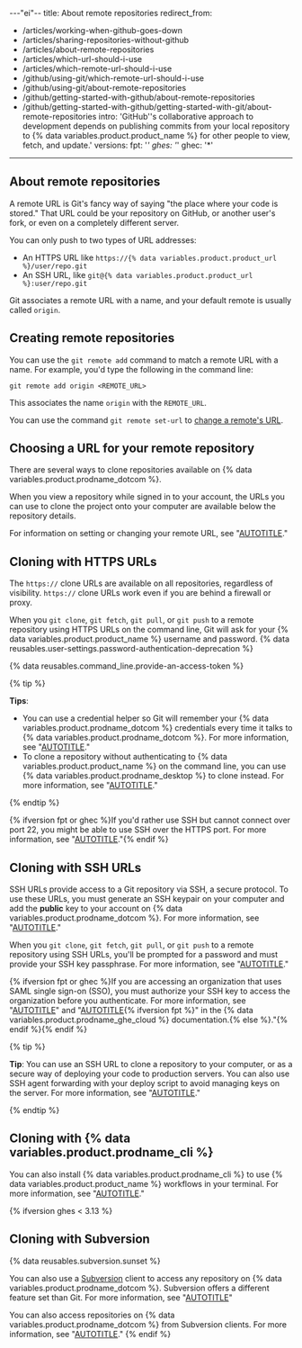 ---"ei"--
title: About remote repositories
redirect_from:
  - /articles/working-when-github-goes-down
  - /articles/sharing-repositories-without-github
  - /articles/about-remote-repositories
  - /articles/which-url-should-i-use
  - /articles/which-remote-url-should-i-use
  - /github/using-git/which-remote-url-should-i-use
  - /github/using-git/about-remote-repositories
  - /github/getting-started-with-github/about-remote-repositories
  - /github/getting-started-with-github/getting-started-with-git/about-remote-repositories
intro: 'GitHub''s collaborative approach to development depends on publishing commits from your local repository to {% data variables.product.product_name %} for other people to view, fetch, and update.'
versions:
  fpt: '*'
  ghes: '*'
  ghec: '*'
---
## About remote repositories

A remote URL is Git's fancy way of saying "the place where your code is stored." That URL could be your repository on GitHub, or another user's fork, or even on a completely different server.

You can only push to two types of URL addresses:

* An HTTPS URL like `https://{% data variables.product.product_url %}/user/repo.git`
* An SSH URL, like `git@{% data variables.product.product_url %}:user/repo.git`

Git associates a remote URL with a name, and your default remote is usually called `origin`.

## Creating remote repositories

You can use the `git remote add` command to match a remote URL with a name.
For example, you'd type the following in the command line:

```shell
git remote add origin <REMOTE_URL>
```

This associates the name `origin` with the `REMOTE_URL`.

You can use the command `git remote set-url` to [change a remote's URL](/get-started/getting-started-with-git/managing-remote-repositories).

## Choosing a URL for your remote repository

There are several ways to clone repositories available on {% data variables.product.prodname_dotcom %}.

When you view a repository while signed in to your account, the URLs you can use to clone the project onto your computer are available below the repository details.

For information on setting or changing your remote URL, see "[AUTOTITLE](/get-started/getting-started-with-git/managing-remote-repositories)."

## Cloning with HTTPS URLs

The `https://` clone URLs are available on all repositories, regardless of visibility. `https://` clone URLs work even if you are behind a firewall or proxy.

When you `git clone`, `git fetch`, `git pull`, or `git push` to a remote repository using HTTPS URLs on the command line, Git will ask for your {% data variables.product.product_name %} username and password. {% data reusables.user-settings.password-authentication-deprecation %}

{% data reusables.command_line.provide-an-access-token %}

{% tip %}

**Tips**:
* You can use a credential helper so Git will remember your {% data variables.product.prodname_dotcom %} credentials every time it talks to {% data variables.product.prodname_dotcom %}. For more information, see "[AUTOTITLE](/get-started/getting-started-with-git/caching-your-github-credentials-in-git)."
* To clone a repository without authenticating to {% data variables.product.product_name %} on the command line, you can use {% data variables.product.prodname_desktop %} to clone instead. For more information, see "[AUTOTITLE](/desktop/adding-and-cloning-repositories/cloning-a-repository-from-github-to-github-desktop)."

{% endtip %}

 {% ifversion fpt or ghec %}If you'd rather use SSH but cannot connect over port 22, you might be able to use SSH over the HTTPS port. For more information, see "[AUTOTITLE](/authentication/troubleshooting-ssh/using-ssh-over-the-https-port)."{% endif %}

## Cloning with SSH URLs

SSH URLs provide access to a Git repository via SSH, a secure protocol. To use these URLs, you must generate an SSH keypair on your computer and add the **public** key to your account on {% data variables.product.prodname_dotcom %}. For more information, see "[AUTOTITLE](/authentication/connecting-to-github-with-ssh)."

When you `git clone`, `git fetch`, `git pull`, or `git push` to a remote repository using SSH URLs, you'll be prompted for a password and must provide your SSH key passphrase. For more information, see "[AUTOTITLE](/authentication/connecting-to-github-with-ssh/working-with-ssh-key-passphrases)."

{% ifversion fpt or ghec %}If you are accessing an organization that uses SAML single sign-on (SSO), you must authorize your SSH key to access the organization before you authenticate. For more information, see "[AUTOTITLE](/enterprise-cloud@latest/authentication/authenticating-with-saml-single-sign-on/about-authentication-with-saml-single-sign-on)" and "[AUTOTITLE](/enterprise-cloud@latest/authentication/authenticating-with-saml-single-sign-on/authorizing-an-ssh-key-for-use-with-saml-single-sign-on){% ifversion fpt %}" in the {% data variables.product.prodname_ghe_cloud %} documentation.{% else %}."{% endif %}{% endif %}

{% tip %}

**Tip**: You can use an SSH URL to clone a repository to your computer, or as a secure way of deploying your code to production servers. You can also use SSH agent forwarding with your deploy script to avoid managing keys on the server. For more information, see "[AUTOTITLE](/authentication/connecting-to-github-with-ssh/using-ssh-agent-forwarding)."

{% endtip %}

## Cloning with {% data variables.product.prodname_cli %}

You can also install {% data variables.product.prodname_cli %} to use {% data variables.product.product_name %} workflows in your terminal. For more information, see "[AUTOTITLE](/github-cli/github-cli/about-github-cli)."

{% ifversion ghes < 3.13 %}

## Cloning with Subversion

{% data reusables.subversion.sunset %}

You can also use a [Subversion](https://subversion.apache.org/) client to access any repository on {% data variables.product.prodname_dotcom %}. Subversion offers a different feature set than Git. For more information, see "[AUTOTITLE](/get-started/working-with-subversion-on-github/what-are-the-differences-between-subversion-and-git)"

You can also access repositories on {% data variables.product.prodname_dotcom %} from Subversion clients. For more information, see "[AUTOTITLE](/get-started/working-with-subversion-on-github/support-for-subversion-clients)."
{% endif %}
